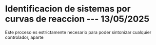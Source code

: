 # Identificacion de sistemas por curvas de reaccion --- 13/05/2025
Este proceso es estrictamente necesario para poder sintonizar cualquier controlador, aparte
